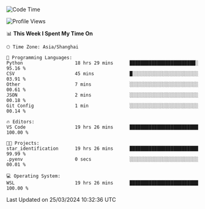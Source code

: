 <!--START_SECTION:waka-->
![Code Time](http://img.shields.io/badge/Code%20Time-1%2C565%20hrs%2053%20mins-blue)

![Profile Views](http://img.shields.io/badge/Profile%20Views-0-blue)

📊 **This Week I Spent My Time On** 

```text
🕑︎ Time Zone: Asia/Shanghai

💬 Programming Languages: 
Python                   18 hrs 29 mins      ████████████████████████░   95.16 % 
CSV                      45 mins             █░░░░░░░░░░░░░░░░░░░░░░░░   03.91 % 
Other                    7 mins              ░░░░░░░░░░░░░░░░░░░░░░░░░   00.61 % 
JSON                     2 mins              ░░░░░░░░░░░░░░░░░░░░░░░░░   00.18 % 
Git Config               1 min               ░░░░░░░░░░░░░░░░░░░░░░░░░   00.14 % 

🔥 Editors: 
VS Code                  19 hrs 26 mins      █████████████████████████   100.00 % 

🐱‍💻 Projects: 
star_identification      19 hrs 26 mins      █████████████████████████   99.99 % 
.pyenv                   0 secs              ░░░░░░░░░░░░░░░░░░░░░░░░░   00.01 % 

💻 Operating System: 
WSL                      19 hrs 26 mins      █████████████████████████   100.00 % 
```


 Last Updated on 25/03/2024 10:32:36 UTC
<!--END_SECTION:waka-->